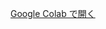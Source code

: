 [Google Colab で開く](https://colab.research.google.com/drive/1kdSwRkv4iLXejnC9bC-SaKG1sDtszdqp?usp=drive_link)
